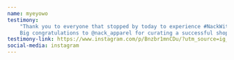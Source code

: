 ```yaml
---
name: myeyowo
testimony: 
    "Thank you to everyone that stopped by today to experience #NackWithEyowo. It was our pleasure, showing you how to do more with your phone number, using Eyowo.
    Big congratulations to @nack_apparel for curating a successful shopping party. Here's to more feats ahead!#interlude #NackWithEyowo #MyEyowo #Eyowo"
testimony-link: https://www.instagram.com/p/Bnzbr1mnCDu/?utm_source=ig_web_copy_link
social-media: instagram
---
```


